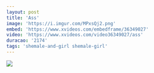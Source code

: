 ```yaml
---
layout: post
title: 'Ass'
image: 'https://i.imgur.com/MPxsQj2.png'
embed: 'https://www.xvideos.com/embedframe/36349027'
video: 'https://www.xvideos.com/video36349027/ass'
duracao: '2174'
tags: 'shemale-and-girl shemale-girl'
---
```

<a href="{{ page.url | prepend: site.baseurl | prepend: site.url }}"><img src="{{ page.image }}" /></a>
